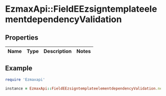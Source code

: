 # EzmaxApi::FieldEEzsigntemplateelementdependencyValidation

## Properties

| Name | Type | Description | Notes |
| ---- | ---- | ----------- | ----- |

## Example

```ruby
require 'Ezmaxapi'

instance = EzmaxApi::FieldEEzsigntemplateelementdependencyValidation.new()
```

